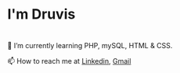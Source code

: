 # I'm Druvis <h1> 

🌱 I’m currently learning PHP, mySQL, HTML & CSS.

📫 How to reach me at [Linkedin](https://www.linkedin.com/in/druvisrudzitis/), [Gmail](druvisrudzitis@gmail)

<!--
**DruvisRudzitis/DruvisRudzitis** is a ✨ _special_ ✨ repository because its `README.md` (this file) appears on your GitHub profile.

Here are some ideas to get you started:

- 🔭 I’m currently working on ...
- 🌱 I’m currently learning ...
- 👯 I’m looking to collaborate on ...
- 🤔 I’m looking for help with ...
- 💬 Ask me about ...
- 📫 How to reach me: ...
- 😄 Pronouns: ...
- ⚡ Fun fact: ...
-->
